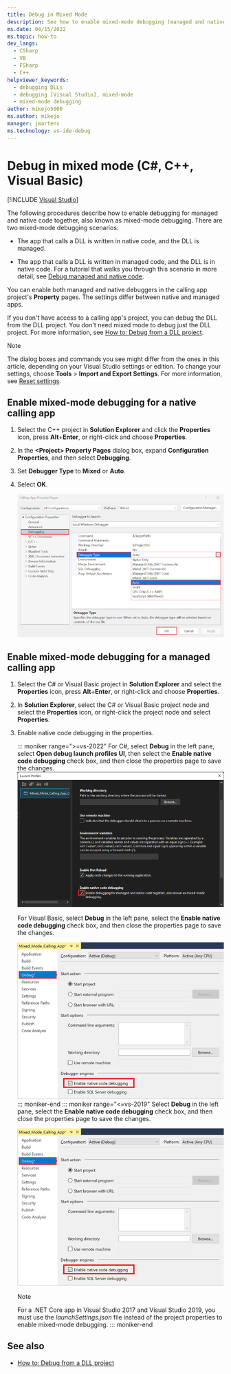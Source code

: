 ```yaml
---
title: Debug in Mixed Mode
description: See how to enable mixed-mode debugging (managed and native code together) in the property pages of the calling app's project.
ms.date: 04/15/2022
ms.topic: how-to
dev_langs: 
  - CSharp
  - VB
  - FSharp
  - C++
helpviewer_keywords: 
  - debugging DLLs
  - debugging [Visual Studio], mixed-mode
  - mixed-mode debugging
author: mikejo5000
ms.author: mikejo
manager: jmartens
ms.technology: vs-ide-debug
---
```

# Debug in mixed mode (C#, C++, Visual Basic)

 [!INCLUDE [Visual Studio](~/includes/applies-to-version/vs-windows-only.md)]

The following procedures describe how to enable debugging for managed and native code together, also known as mixed-mode debugging. There are two mixed-mode debugging scenarios:

- The app that calls a DLL is written in native code, and the DLL is managed.

- The app that calls a DLL is written in managed code, and the DLL is in native code. For a tutorial that walks you through this scenario in more detail, see [Debug managed and native code](../debugger/how-to-debug-managed-and-native-code.md).

You can enable both managed and native debuggers in the calling app project's **Property** pages. The settings differ between native and managed apps.

If you don't have access to a calling app's project, you can debug the DLL from the DLL project. You don't need mixed mode to debug just the DLL project. For more information, see [How to: Debug from a DLL project](../debugger/how-to-debug-from-a-dll-project.md).

> [!NOTE]
> The dialog boxes and commands you see might differ from the ones in this article, depending on your Visual Studio settings or edition. To change your settings, choose **Tools** > **Import and Export Settings**. For more information, see [Reset settings](../ide/environment-settings.md#reset-settings).

## Enable mixed-mode debugging for a native calling app

1. Select the C++ project in **Solution Explorer** and click the **Properties** icon, press **Alt**+**Enter**, or right-click and choose **Properties**.

1. In the **\<Project> Property Pages** dialog box, expand **Configuration Properties**, and then select **Debugging**.

1. Set **Debugger Type** to **Mixed** or **Auto**.

1. Select **OK**.

   ![Enable mixed mode debugging in C++](../debugger/media/dbg-mixed-mode-from-native.png "Enable mixed mode debugging")

## Enable mixed-mode debugging for a managed calling app

1. Select the C# or Visual Basic project in **Solution Explorer** and select the **Properties** icon, press **Alt**+**Enter**, or right-click and choose **Properties**.

1. In **Solution Explorer**, select the C# or Visual Basic project node and select the **Properties** icon, or right-click the project node and select **Properties**.

1. Enable native code debugging in the properties.

    ::: moniker range=">=vs-2022"
    For C#, select **Debug** in the left pane, select **Open debug launch profiles UI**, then select the **Enable native code debugging** check box, and then close the properties page to save the changes.
    ![Enable mixed mode debugging in C#](../debugger/media/vs-2022/mixed-mode-enable-native-code-debugging.png)

    For Visual Basic, select **Debug** in the left pane, select the **Enable native code debugging** check box, and then close the properties page to save the changes.

    ![Enable mixed mode debugging in Visual Basic](../debugger/media/mixed-mode-enable-native-code-debugging.png)
    ::: moniker-end
    ::: moniker range="<=vs-2019"
    Select **Debug** in the left pane, select the **Enable native code debugging** check box, and then close the properties page to save the changes.

    ![Enable mixed mode debugging](../debugger/media/mixed-mode-enable-native-code-debugging.png)

    > [!NOTE]
    > For a .NET Core app in Visual Studio 2017 and Visual Studio 2019, you must use the *launchSettings.json* file instead of the project properties to enable mixed-mode debugging.
    ::: moniker-end

## See also

- [How to: Debug from a DLL project](../debugger/how-to-debug-from-a-dll-project.md)